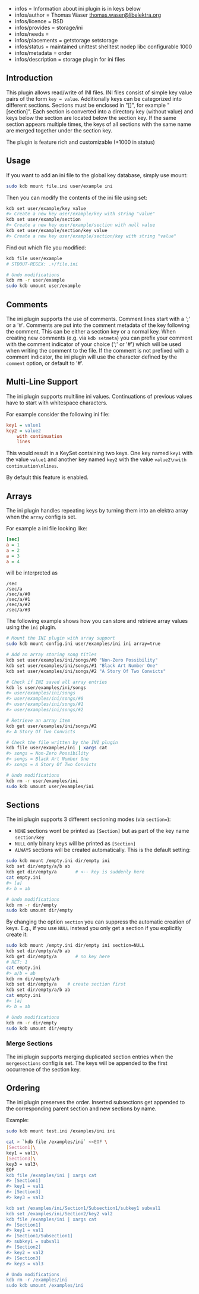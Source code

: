 - infos = Information about ini plugin is in keys below
- infos/author = Thomas Waser <thomas.waser@libelektra.org>
- infos/licence = BSD
- infos/provides = storage/ini
- infos/needs =
- infos/placements = getstorage setstorage
- infos/status = maintained unittest shelltest nodep libc configurable 1000
- infos/metadata = order
- infos/description = storage plugin for ini files

## Introduction

This plugin allows read/write of INI files. INI files consist of simple
key value pairs of the form `key = value`. Additionally keys can be
categorized into different sections. Sections must be enclosed in "[]",
for example "[section]". Each section is converted into a directory key
(without value) and keys below the section are located below the section
key. If the same section appears multiple times, the keys of all sections
with the same name are merged together under the section key.

The plugin is feature rich and customizable (+1000 in status)

## Usage

If you want to add an ini file to the global key database, simply use mount:

```sh
sudo kdb mount file.ini user/example ini
```

Then you can modify the contents of the ini file using set:

```sh
kdb set user/example/key value
#> Create a new key user/example/key with string "value"
kdb set user/example/section
#> Create a new key user/example/section with null value
kdb set user/example/section/key value
#> Create a new key user/example/section/key with string "value"
```

Find out which file you modified:

```sh
kdb file user/example
# STDOUT-REGEX: .+/file.ini

# Undo modifications
kdb rm -r user/example
sudo kdb umount user/example
```

## Comments

The ini plugin supports the use of comments. Comment lines start with
a ';' or a '#'. Comments are put into the comment metadata of the key
following the comment. This can be either a section key or a normal key.
When creating new comments (e.g. via `kdb setmeta`) you can prefix
your comment with the comment indicator of your choice (';' or '#')
which will be used when writing the comment to the file. If the comment
is not prefixed with a comment indicator, the ini plugin will use the
character defined by the `comment` option, or default to '#'.

## Multi-Line Support

The ini plugin supports multiline ini values. Continuations of previous values
have to start with whitespace characters.

For example consider the following ini file:

```ini
key1 = value1
key2 = value2
    with continuation
    lines
```

This would result in a KeySet containing two keys. One key named `key1` with the value `value1` and
another key named `key2` with the value `value2\nwith continuation\nlines`.

By default this feature is enabled.

## Arrays

The ini plugin handles repeating keys by turning them into an elektra array when the `array` config is set.

For example a ini file looking like:

```ini
[sec]
a = 1
a = 2
a = 3
a = 4
```

will be interpreted as

```
/sec
/sec/a
/sec/a/#0
/sec/a/#1
/sec/a/#2
/sec/a/#3
```

The following example shows how you can store and retrieve array values using the `ini` plugin.

```sh
# Mount the INI plugin with array support
sudo kdb mount config.ini user/examples/ini ini array=true

# Add an array storing song titles
kdb set user/examples/ini/songs/#0 "Non-Zero Possibility"
kdb set user/examples/ini/songs/#1 "Black Art Number One"
kdb set user/examples/ini/songs/#2 "A Story Of Two Convicts"

# Check if INI saved all array entries
kdb ls user/examples/ini/songs
#> user/examples/ini/songs
#> user/examples/ini/songs/#0
#> user/examples/ini/songs/#1
#> user/examples/ini/songs/#2

# Retrieve an array item
kdb get user/examples/ini/songs/#2
#> A Story Of Two Convicts

# Check the file written by the INI plugin
kdb file user/examples/ini | xargs cat
#> songs = Non-Zero Possibility
#> songs = Black Art Number One
#> songs = A Story Of Two Convicts

# Undo modifications
kdb rm -r user/examples/ini
sudo kdb umount user/examples/ini
```

## Sections

The ini plugin supports 3 different sectioning modes (via `section=`):

- `NONE` sections wont be printed as `[Section]` but as part of the key name `section/key`
- `NULL` only binary keys will be printed as `[Section]`
- `ALWAYS` sections will be created automatically. This is the default setting:

```sh
sudo kdb mount /empty.ini dir/empty ini
kdb set dir/empty/a/b ab
kdb get dir/empty/a       # <-- key is suddenly here
cat empty.ini
#> [a]
#> b = ab

# Undo modifications
kdb rm -r dir/empty
sudo kdb umount dir/empty
```

By changing the option `section` you can suppress the automatic creation of keys.
E.g., if you use `NULL` instead you only get a section if you explicitly create it:

```sh
sudo kdb mount /empty.ini dir/empty ini section=NULL
kdb set dir/empty/a/b ab
kdb get dir/empty/a       # no key here
# RET: 1
cat empty.ini
#> a/b = ab
kdb rm dir/empty/a/b
kdb set dir/empty/a    # create section first
kdb set dir/empty/a/b ab
cat empty.ini
#> [a]
#> b = ab

# Undo modifications
kdb rm -r dir/empty
sudo kdb umount dir/empty
```

### Merge Sections

The ini plugin supports merging duplicated section entries when the `mergesections` config is set.
The keys will be appended to the first occurrence of the section key.

## Ordering

The ini plugin preserves the order.
Inserted subsections get appended to the corresponding parent section and new sections by name.

Example:

```sh
sudo kdb mount test.ini /examples/ini ini

cat > `kdb file /examples/ini` <<EOF \
[Section1]\
key1 = val1\
[Section3]\
key3 = val3\
EOF
kdb file /examples/ini | xargs cat
#> [Section1]
#> key1 = val1
#> [Section3]
#> key3 = val3

kdb set /examples/ini/Section1/Subsection1/subkey1 subval1
kdb set /examples/ini/Section2/key2 val2
kdb file /examples/ini | xargs cat
#> [Section1]
#> key1 = val1
#> [Section1/Subsection1]
#> subkey1 = subval1
#> [Section2]
#> key2 = val2
#> [Section3]
#> key3 = val3

# Undo modifications
kdb rm -r /examples/ini
sudo kdb umount /examples/ini
```

